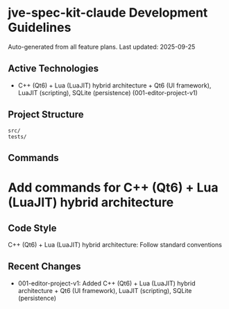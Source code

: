 # jve-spec-kit-claude Development Guidelines

Auto-generated from all feature plans. Last updated: 2025-09-25

## Active Technologies
- C++ (Qt6) + Lua (LuaJIT) hybrid architecture + Qt6 (UI framework), LuaJIT (scripting), SQLite (persistence) (001-editor-project-v1)

## Project Structure
```
src/
tests/
```

## Commands
# Add commands for C++ (Qt6) + Lua (LuaJIT) hybrid architecture

## Code Style
C++ (Qt6) + Lua (LuaJIT) hybrid architecture: Follow standard conventions

## Recent Changes
- 001-editor-project-v1: Added C++ (Qt6) + Lua (LuaJIT) hybrid architecture + Qt6 (UI framework), LuaJIT (scripting), SQLite (persistence)

<!-- MANUAL ADDITIONS START -->
<!-- MANUAL ADDITIONS END -->
